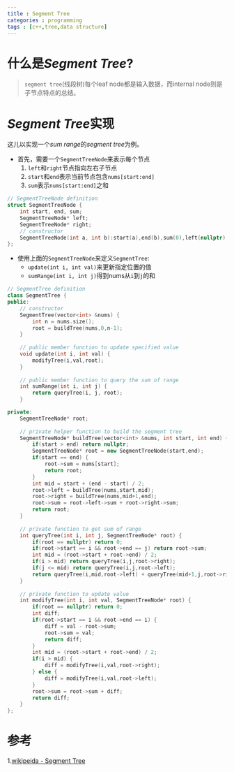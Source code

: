 ```yaml
---
title : Segment Tree
categories : programming
tags : [c++,tree,data structure]
---
```


# 什么是*Segment Tree*?

> `segment tree`(线段树)每个leaf node都是输入数据，而internal node则是子节点特点的总结。

# *Segment Tree*实现
这儿以实现一个*sum range*的*segment tree*为例。

* 首先，需要一个`SegmentTreeNode`来表示每个节点
    1. `left`和`right`节点指向左右子节点
    2. `start`和`end`表示当前节点包含`nums[start:end]`
    3. `sum`表示`nums[start:end]`之和

```cpp
// SegmentTreeNode definition
struct SegmentTreeNode {
    int start, end, sum;
    SegmentTreeNode* left;
    SegmentTreeNode* right;
    // constructor
    SegmentTreeNode(int a, int b):start(a),end(b),sum(0),left(nullptr),right(nullptr){}
};
```

* 使用上面的`SegmentTreeNode`来定义`SegmentTree`:
    * `update(int i, int val)`来更新指定位置的值
    * `sumRange(int i, int j)`得到nums从`i`到`j`的和

```cpp
// SegmentTree definition
class SegmentTree {
public:
    // constructor
    SegmentTree(vector<int> &nums) {
        int n = nums.size();
        root = buildTree(nums,0,n-1);
    }
    
    // public member function to update specified value
    void update(int i, int val) {
        modifyTree(i,val,root);
    }
    
    // public member function to query the sum of range
    int sumRange(int i, int j) {
        return queryTree(i, j, root);
    }

private:
    SegmentTreeNode* root;
        
    // private helper function to build the segment tree
    SegmentTreeNode* buildTree(vector<int> &nums, int start, int end) {
        if(start > end) return nullptr;
        SegmentTreeNode* root = new SegmentTreeNode(start,end);
        if(start == end) {
            root->sum = nums[start];
            return root;
        }
        int mid = start + (end - start) / 2;
        root->left = buildTree(nums,start,mid);
        root->right = buildTree(nums,mid+1,end);
        root->sum = root->left->sum + root->right->sum;
        return root;
    }
    
    // private function to get sum of range
    int queryTree(int i, int j, SegmentTreeNode* root) {
        if(root == nullptr) return 0;
        if(root->start == i && root->end == j) return root->sum;
        int mid = (root->start + root->end) / 2;
        if(i > mid) return queryTree(i,j,root->right);
        if(j <= mid) return queryTree(i,j,root->left);
        return queryTree(i,mid,root->left) + queryTree(mid+1,j,root->right);
    }
    
    // private function to update value
    int modifyTree(int i, int val, SegmentTreeNode* root) {
        if(root == nullptr) return 0;
        int diff;
        if(root->start == i && root->end == i) {
            diff = val - root->sum;
            root->sum = val;
            return diff;
        }
        int mid = (root->start + root->end) / 2;
        if(i > mid) {
            diff = modifyTree(i,val,root->right);
        } else {
            diff = modifyTree(i,val,root->left);
        }
        root->sum = root->sum + diff;
        return diff;
    }
};
```

# 参考

1.[wikipeida - Segment Tree](https://en.wikipedia.org/wiki/Segment_tree)
